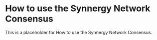# How to use the Synnergy Network Consensus

This is a placeholder for How to use the Synnergy Network Consensus.
